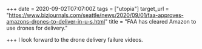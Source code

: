 +++
date = 2020-09-02T07:07:00Z
tags = ["utopia"]
target_url = "https://www.bizjournals.com/seattle/news/2020/09/01/faa-approves-amazons-drones-to-deliver-in-u-s.html"
title = "FAA has cleared Amazon to use drones for delivery."

+++
I look forward to the drone delivery failure videos.
